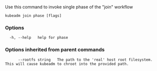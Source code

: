 
Use this command to invoke single phase of the "join" workflow

```
kubeadm join phase [flags]
```

### Options

```
  -h, --help   help for phase
```

### Options inherited from parent commands

```
      --rootfs string   The path to the 'real' host root filesystem. This will cause kubeadm to chroot into the provided path.
```
